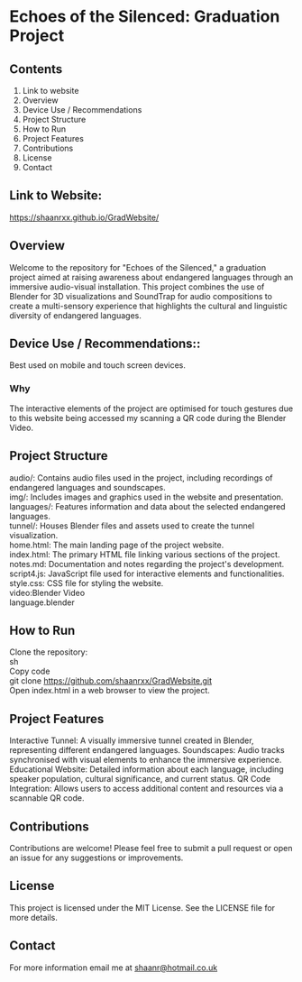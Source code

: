 # Echoes of the Silenced: Graduation Project

## Contents
1. Link to website
2. Overview
3. Device Use / Recommendations
4. Project Structure
5. How to Run
6. Project Features
7. Contributions
8. License
9. Contact

## Link to Website:
https://shaanrxx.github.io/GradWebsite/

## Overview
Welcome to the repository for "Echoes of the Silenced," a graduation project aimed at raising awareness about endangered languages through an immersive audio-visual installation. This project combines the use of Blender for 3D visualizations and SoundTrap for audio compositions to create a multi-sensory experience that highlights the cultural and linguistic diversity of endangered languages.

## Device Use / Recommendations::
Best used on mobile and touch screen devices.
### Why
The interactive elements of the project are optimised for touch gestures due to this website being accessed my scanning a QR code during the Blender Video.

## Project Structure
audio/: Contains audio files used in the project, including recordings of endangered languages and soundscapes.          <br>
img/: Includes images and graphics used in the website and presentation.                          <br>
languages/: Features information and data about the selected endangered languages.              <br>
tunnel/: Houses Blender files and assets used to create the tunnel visualization.      <br>
home.html: The main landing page of the project website.                         <br>
index.html: The primary HTML file linking various sections of the project.            <br>
notes.md: Documentation and notes regarding the project's development.               <br>
script4.js: JavaScript file used for interactive elements and functionalities.      <br>
style.css: CSS file for styling the website.        <br>
video:Blender Video    <br>
language.blender        <br>

## How to Run
Clone the repository: <br>
sh  <br>
Copy code  <br>
git clone https://github.com/shaanrxx/GradWebsite.git  <br>
Open index.html in a web browser to view the project.   <br>

## Project Features
Interactive Tunnel: A visually immersive tunnel created in Blender, representing different endangered languages.
Soundscapes: Audio tracks synchronised with visual elements to enhance the immersive experience.
Educational Website: Detailed information about each language, including speaker population, cultural significance, and current status.
QR Code Integration: Allows users to access additional content and resources via a scannable QR code.

## Contributions
Contributions are welcome! Please feel free to submit a pull request or open an issue for any suggestions or improvements.

## License
This project is licensed under the MIT License. See the LICENSE file for more details.

## Contact
For more information email me at shaanr@hotmail.co.uk
